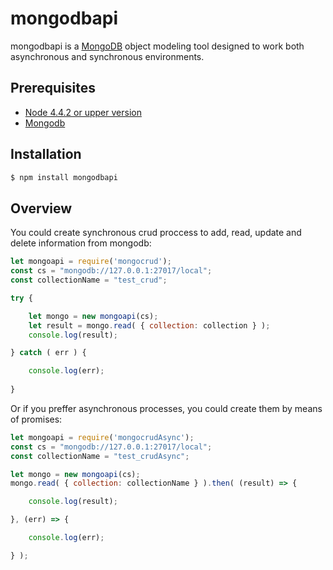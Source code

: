 mongodbapi
=================
mongodbapi is a [MongoDB](https://www.mongodb.org/) object modeling tool designed to work both asynchronous and synchronous environments.

Prerequisites
------------
  - [Node 4.4.2 or upper version](https://nodejs.org/en/)
  - [Mongodb](https://www.mongodb.com/)

Installation
------------
```sh
$ npm install mongodbapi
```

Overview
------------
You could create synchronous crud proccess to add, read, update and delete information from mongodb:    
```js
let mongoapi = require('mongocrud');
const cs = "mongodb://127.0.0.1:27017/local";
const collectionName = "test_crud";

try {

	let mongo = new mongoapi(cs);
	let result = mongo.read( { collection: collection } );
	console.log(result);

} catch ( err ) { 

	console.log(err);
	  
}
```

Or if you preffer asynchronous processes, you could create them by means of promises:  
```js
let mongoapi = require('mongocrudAsync');
const cs = "mongodb://127.0.0.1:27017/local";
const collectionName = "test_crudAsync";

let mongo = new mongoapi(cs);
mongo.read( { collection: collectionName } ).then( (result) => {

	console.log(result);

}, (err) => {

	console.log(err);

} );
```



